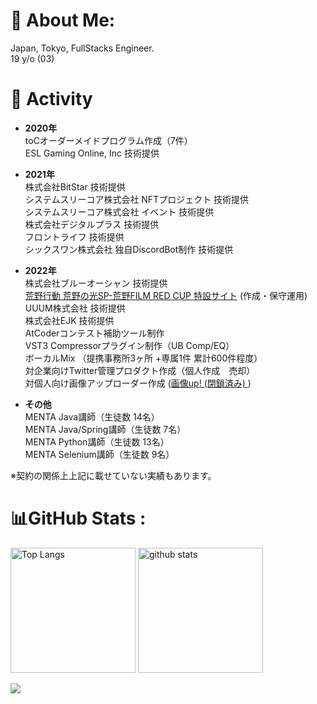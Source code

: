 # 💫 About Me:

Japan, Tokyo, FullStacks Engineer.  
19 y/o (03)  

# 👏 Activity

- **2020年**  
toCオーダーメイドプログラム作成（7件）  
ESL Gaming Online, Inc 技術提供  

- **2021年**  
株式会社BitStar 技術提供  
システムスリーコア株式会社 NFTプロジェクト 技術提供  
システムスリーコア株式会社 イベント 技術提供  
株式会社デジタルプラス 技術提供  
フロントライフ 技術提供  
シックスワン株式会社 独自DiscordBot制作 技術提供  

- **2022年**  
株式会社ブルーオーシャン 技術提供  
[荒野行動 荒野の光SP-荒野FILM RED CUP 特設サイト](https://twitter.com/GAME_KNIVES_OUT/status/1545245788212563968?s=20&t=oh_Bso226xUOikVWpuLvQw) (作成・保守運用)  
UUUM株式会社 技術提供  
株式会社EJK 技術提供  
AtCoderコンテスト補助ツール制作  
VST3 Compressorプラグイン制作（UB Comp/EQ）  
ボーカルMix （提携事務所3ヶ所 +専属1件 累計600件程度）  
対企業向けTwitter管理プロダクト作成（個人作成　売却）  
対個人向け画像アップローダー作成 ([画像up! (閉鎖済み) ](https://gazoup.pw))  

- **その他**  
MENTA Java講師（生徒数 14名）  
MENTA Java/Spring講師（生徒数 7名）  
MENTA Python講師（生徒数 13名）  
MENTA Selenium講師（生徒数 9名）  

※契約の関係上上記に載せていない実績もあります。  

# 📊GitHub Stats :
<p align="left"> 
  <img alt="Top Langs" height="200px" src="https://github-readme-stats.vercel.app/api/top-langs/?username=xxvw&layout=compact&show_icons=true&theme=onedark&langs_count=10" />
  <img alt="github stats" height="200px" src="https://github-readme-stats.vercel.app/api?username=xxvw&theme=onedark&show_icons=ture" />
</p>

![](https://github-profile-trophy.vercel.app/?username=xxvw&theme=onedark&column=8)
